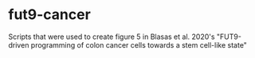 # fut9-cancer
Scripts that were used to create figure 5 in Blasas et al. 2020's "FUT9-driven programming of colon cancer cells towards a stem cell-like state"
